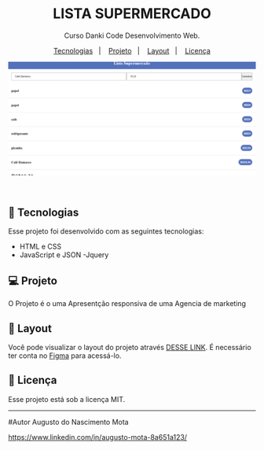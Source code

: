 

<h1 align="center">  LISTA SUPERMERCADO </h1>

<p align="center">
Curso Danki Code Desenvolvimento Web.
</p>

<p align="center">
  <a href="#-tecnologias">Tecnologias</a>&nbsp;&nbsp;&nbsp;|&nbsp;&nbsp;&nbsp;
  <a href="#-projeto">Projeto</a>&nbsp;&nbsp;&nbsp;|&nbsp;&nbsp;&nbsp;
  <a href="#-layout">Layout</a>&nbsp;&nbsp;&nbsp;|&nbsp;&nbsp;&nbsp;
  <a href="#memo-licença">Licença</a>
</p>

<p align="center">
  <img alt="Mercado" src="https://github.com/AugustoMota/Lista-de-Supermercado-JS/blob/main/img/git.png">
  
</p>

<br>



## 🚀 Tecnologias

Esse projeto foi desenvolvido com as seguintes tecnologias:

- HTML e CSS
- JavaScript e JSON
-Jquery

## 💻 Projeto

O Projeto é o uma Apresentção responsiva de uma Agencia de marketing 

## 🔖 Layout

Você pode visualizar o layout do projeto através [DESSE LINK](https://xd.adobe.com/view/d9f79e73-0240-4ade-867e-7e07b8bf994a-8ca4/specs/). É necessário ter conta no [Figma](https://figma.com) para acessá-lo.

## :memo: Licença

Esse projeto está sob a licença MIT.

---
#Autor
Augusto do Nascimento Mota

https://www.linkedin.com/in/augusto-mota-8a651a123/
